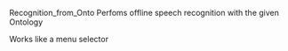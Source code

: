 Recognition_from_Onto
Perfoms offline speech recognition with the given Ontology

Works like a menu selector
